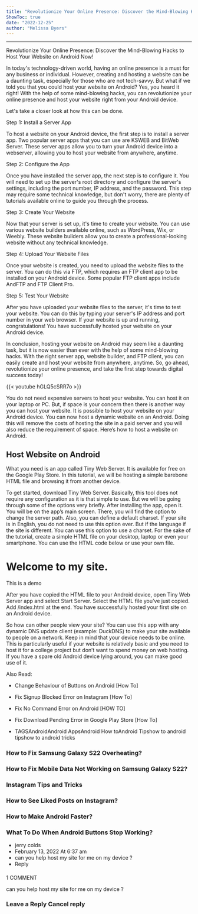 ```yaml
---
title: "Revolutionize Your Online Presence: Discover the Mind-Blowing Hacks to Host Your Website on Android Now!"
ShowToc: true 
date: "2022-12-25"
author: "Melissa Byers"
---
```

*****
Revolutionize Your Online Presence: Discover the Mind-Blowing Hacks to Host Your Website on Android Now!

In today's technology-driven world, having an online presence is a must for any business or individual. However, creating and hosting a website can be a daunting task, especially for those who are not tech-savvy. But what if we told you that you could host your website on Android? Yes, you heard it right! With the help of some mind-blowing hacks, you can revolutionize your online presence and host your website right from your Android device.

Let's take a closer look at how this can be done.

Step 1: Install a Server App

To host a website on your Android device, the first step is to install a server app. Two popular server apps that you can use are KSWEB and BitWeb Server. These server apps allow you to turn your Android device into a webserver, allowing you to host your website from anywhere, anytime.

Step 2: Configure the App

Once you have installed the server app, the next step is to configure it. You will need to set up the server's root directory and configure the server's settings, including the port number, IP address, and the password. This step may require some technical knowledge, but don't worry, there are plenty of tutorials available online to guide you through the process.

Step 3: Create Your Website

Now that your server is set up, it's time to create your website. You can use various website builders available online, such as WordPress, Wix, or Weebly. These website builders allow you to create a professional-looking website without any technical knowledge.

Step 4: Upload Your Website Files

Once your website is created, you need to upload the website files to the server. You can do this via FTP, which requires an FTP client app to be installed on your Android device. Some popular FTP client apps include AndFTP and FTP Client Pro.

Step 5: Test Your Website

After you have uploaded your website files to the server, it's time to test your website. You can do this by typing your server's IP address and port number in your web browser. If your website is up and running, congratulations! You have successfully hosted your website on your Android device.

In conclusion, hosting your website on Android may seem like a daunting task, but it is now easier than ever with the help of some mind-blowing hacks. With the right server app, website builder, and FTP client, you can easily create and host your website from anywhere, anytime. So, go ahead, revolutionize your online presence, and take the first step towards digital success today!

{{< youtube hGLQ5cSRR7o >}} 



You do not need expensive servers to host your website. You can host it on your laptop or PC. But, if space is your concern then there is another way you can host your website. It is possible to host your website on your Android device. You can now host a dynamic website on an Android. Doing this will remove the costs of hosting the site in a paid server and you will also reduce the requirement of space. Here’s how to host a website on Android.
 
## Host Website on Android
 
What you need is an app called Tiny Web Server. It is available for free on the Google Play Store. In this tutorial, we will be hosting a simple barebone HTML file and browsing it from another device.
 
To get started, download Tiny Web Server. Basically, this tool does not require any configuration as it is that simple to use. But we will be going through some of the options very briefly. After installing the app, open it. You will be on the app’s main screen. There, you will find the option to change the server path. Also, you can define a default charset. If your site is in English, you do not need to use this option ever. But if the language if the site is different. You can use this option to use a charset.  For the sake of the tutorial, create a simple HTML file on your desktop, laptop or even your smartphone. You can use the HTML code below or use your own file.
 
<html><head></head> <body> <h1> Welcome to my site. </h1> <p>This is a demo </body> </html>
 
After you have copied the HTML file to your Android device, open Tiny Web Server app and select Start Server. Select the HTML file you’ve just copied. Add /index.html at the end. You have successfully hosted your first site on an Android device.
 
So how can other people view your site? You can use this app with any dynamic DNS update client (example: DuckDNS) to make your site available to people on a network. Keep in mind that your device needs to be online. This is particularly useful if your website is relatively basic and you need to host it for a college project but don’t want to spend money on web hosting. If you have a spare old Android device lying around, you can make good use of it.
 
Also Read:
 
- Change Behaviour of Buttons on Android [How To]
 - Fix Signup Blocked Error on Instagram [How To]
 - Fix No Command Error on Android [HOW TO]
 - Fix Download Pending Error in Google Play Store [How To]

 
- TAGSAndroidAndroid AppsAndroid How toAndroid Tipshow to android tipshow to android tricks

 
### How to Fix Samsung Galaxy S22 Overheating?
 
### How to Fix Mobile Data Not Working on Samsung Galaxy S22?
 
### Instagram Tips and Tricks
 
### How to See Liked Posts on Instagram?
 
### How to Make Android Faster?
 
### What To Do When Android Buttons Stop Working?
 
- jerry colds
 - February 13, 2022 At 6:37 am
 - can you help host my site for me on my device ?
 - Reply

 
#### 
1 COMMENT

 
can you help host my site for me on my device ?
 
### Leave a Reply Cancel reply





